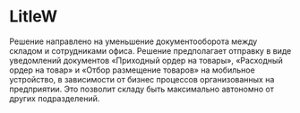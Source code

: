 # LitleW
Решение направлено на уменьшение документооборота между складом и сотрудниками офиса. Решение предполагает отправку в виде уведомлений документов «Приходный ордер на товары», «Расходный ордер на товар» и «Отбор размещение товаров» на мобильное устройство, в зависимости от бизнес процессов организованных на предприятии. Это позволит складу быть максимально автономно от других подразделений.
